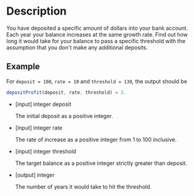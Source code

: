 # Description

You have deposited a specific amount of dollars into your bank account. Each year your balance increases at the same growth rate. Find out how long it would take for your balance to pass a specific threshold with the assumption that you don't make any additional deposits.

## Example

For `deposit = 100`, `rate = 10` and `threshold = 130`, the output should be

```javascript
depositProfit(deposit, rate, threshold) = 3.
```

- [input] integer deposit

  The initial deposit as a positive integer.

- [input] integer rate

  The rate of increase as a positive integer from 1 to 100 inclusive.

- [input] integer threshold

  The target balance as a positive integer strictly greater than deposit.

- [output] integer

  The number of years it would take to hit the threshold.
